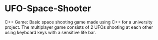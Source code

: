 # UFO-Space-Shooter
C++ Game: Basic space shooting game made using C++ for a university project. The multiplayer game consists of 2 UFOs shooting at each other using keyboard keys with a sensitive life bar.
